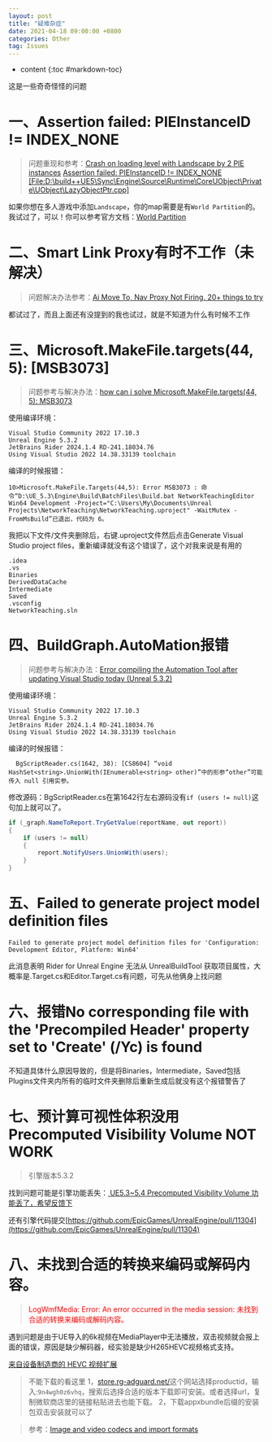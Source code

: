 ```yaml
---
layout: post
title: "疑难杂症"
date: 2021-04-18 09:00:00 +0800 
categories: Other
tag: Issues
---
```

* content
{:toc #markdown-toc}

这是一些奇奇怪怪的问题

<!-- more -->

# 一、Assertion failed: PIEInstanceID != INDEX_NONE

> 问题重现和参考：[Crash on loading level with Landscape by 2 PIE instances](https://issues.unrealengine.com/issue/UE-156921)
> [Assertion failed: PIEInstanceID != INDEX_NONE [File:D:\build++UE5\Sync\Engine\Source\Runtime\CoreUObject\Private\UObject\LazyObjectPtr.cpp]](https://forums.unrealengine.com/t/assertion-failed-pieinstanceid-index-none/563742)

如果你想在多人游戏中添加`Landscape`，你的map需要是有`World Partition`的。我试过了，可以！你可以参考官方文档：[World Partition](https://dev.epicgames.com/documentation/en-us/unreal-engine/world-partition-in-unreal-engine?application_version=5.0)

# 二、Smart Link Proxy有时不工作（未解决）

> 问题解决办法参考：[Ai Move To, Nav Proxy Not Firing. 20+ things to try](https://forums.unrealengine.com/t/fixed-ai-move-to-nav-proxy-not-firing-20-things-to-try/270575)
>

都试过了，而且上面还有没提到的我也试过，就是不知道为什么有时候不工作

# 三、Microsoft.MakeFile.targets(44, 5): [MSB3073]

> 问题参考与解决办法：[how can i solve Microsoft.MakeFile.targets(44, 5): MSB3073](https://forums.unrealengine.com/t/how-can-i-solve-microsoft-makefile-targets-44-5-msb3073/915780)

使用编译环境：
```
Visual Studio Community 2022 17.10.3
Unreal Engine 5.3.2
JetBrains Rider 2024.1.4 RD-241.18034.76
Using Visual Studio 2022 14.38.33139 toolchain
```

编译的时候报错：
```ABAP
10>Microsoft.MakeFile.Targets(44,5): Error MSB3073 : 命令“D:\UE_5.3\Engine\Build\BatchFiles\Build.bat NetworkTeachingEditor Win64 Development -Project="C:\Users\My\Documents\Unreal Projects\NetworkTeaching\NetworkTeaching.uproject" -WaitMutex -FromMsBuild”已退出，代码为 6。
```

我把以下文件/文件夹删除后，右键.uproject文件然后点击Generate Visual Studio project files，重新编译就没有这个错误了，这个对我来说是有用的

```
.idea
.vs
Binaries
DerivedDataCache
Intermediate
Saved
.vsconfig
NetworkTeaching.sln
```

# 四、BuildGraph.AutoMation报错

> 问题参考与解决办法：[Error compiling the Automation Tool after updating Visual Studio today (Unreal 5.3.2)](https://forums.unrealengine.com/t/error-compiling-the-automation-tool-after-updating-visual-studio-today-unreal-5-3-2/1393088)

使用编译环境：
```
Visual Studio Community 2022 17.10.3
Unreal Engine 5.3.2
JetBrains Rider 2024.1.4 RD-241.18034.76
Using Visual Studio 2022 14.38.33139 toolchain
```

编译的时候报错：
```ABAP
  BgScriptReader.cs(1642, 38): [CS8604] “void HashSet<string>.UnionWith(IEnumerable<string> other)”中的形参“other”可能传入 null 引用实参。
```

修改源码：BgScriptReader.cs在第1642行左右源码没有`if (users != null)`这句加上就可以了。

```c#
if (_graph.NameToReport.TryGetValue(reportName, out report))
{
    if (users != null)
    {
        report.NotifyUsers.UnionWith(users);
    }
}
```

# 五、Failed to generate project model definition files

```
Failed to generate project model definition files for 'Configuration: Development Editor, Platform: Win64'
```

此消息表明 Rider for Unreal Engine 无法从 UnrealBuildTool 获取项目属性，大概率是.Target.cs和Editor.Target.cs有问题，可先从他俩身上找问题

# 六、报错No corresponding file with the 'Precompiled Header' property set to 'Create' (/Yc) is found

不知道具体什么原因导致的，但是将Binaries，Intermediate，Saved包括Plugins文件夹内所有的临时文件夹删除后重新生成后就没有这个报错警告了

# 七、预计算可视性体积没用Precomputed Visibility Volume NOT WORK

> 引擎版本5.3.2

找到问题可能是引擎功能丢失：[                     UE5.3~5.4 Precomputed Visibility Volume 功能丢了，希望反馈下                   ](https://forums.unrealengine.com/t/ue5-3-5-4-precomputed-visibility-volume/1589792)

还有引擎代码提交[https://github.com/EpicGames/UnrealEngine/pull/11304](https://github.com/EpicGames/UnrealEngine/pull/11304)

# 八、未找到合适的转换来编码或解码内容。

> <font color=red>LogWmfMedia: Error: An error occurred in the media session: 未找到合适的转换来编码或解码内容。</font>

遇到问题是由于UE导入的6k视频在MediaPlayer中无法播放，双击视频就会报上面的错误，原因是缺少解码器，经实验是缺少H265HEVC视频格式支持。

[来自设备制造商的 HEVC 视频扩展](https://apps.microsoft.com/detail/9n4wgh0z6vhq?hl=zh-cn&gl=CN)

> 不能下载的看这里
> 1，[store.rg-adguard.net/](store.rg-adguard.net/)这个网站选择productid，输入:`9n4wgh0z6vhq`，搜索后选择合适的版本下载即可安装。或者选择url，复制微软商店里的链接粘贴进去也能下载。
> 2，下载appxbundle后缀的安装包双击安装就可以了

> 参考：[Image and video codecs and import formats](https://dev.epicgames.com/community/learning/knowledge-base/yzP1/capturing-reality-image-and-video-codecs-and-import-formats)
